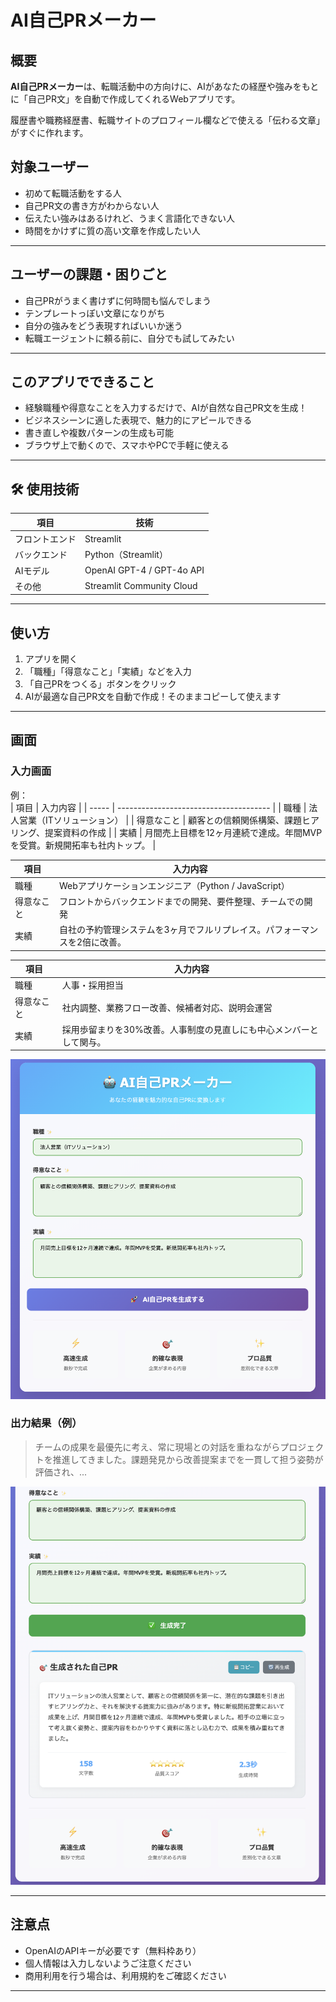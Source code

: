 # AI自己PRメーカー

## 概要

**AI自己PRメーカー**は、転職活動中の方向けに、AIがあなたの経歴や強みをもとに「自己PR文」を自動で作成してくれるWebアプリです。

履歴書や職務経歴書、転職サイトのプロフィール欄などで使える「伝わる文章」がすぐに作れます。

## 対象ユーザー

- 初めて転職活動をする人
- 自己PR文の書き方がわからない人
- 伝えたい強みはあるけれど、うまく言語化できない人
- 時間をかけずに質の高い文章を作成したい人

---

## ユーザーの課題・困りごと

- 自己PRがうまく書けずに何時間も悩んでしまう
- テンプレートっぽい文章になりがち
- 自分の強みをどう表現すればいいか迷う
- 転職エージェントに頼る前に、自分でも試してみたい

---

## このアプリでできること

- 経験職種や得意なことを入力するだけで、AIが自然な自己PR文を生成！
- ビジネスシーンに適した表現で、魅力的にアピールできる
- 書き直しや複数パターンの生成も可能
- ブラウザ上で動くので、スマホやPCで手軽に使える

---

## 🛠 使用技術

| 項目         | 技術                             |
|--------------|----------------------------------|
| フロントエンド | Streamlit |
| バックエンド   | Python（Streamlit）   |
| AIモデル      | OpenAI GPT-4 / GPT-4o API        |
| その他        | Streamlit Community Cloud |

---

## 使い方

1. アプリを開く  
2. 「職種」「得意なこと」「実績」などを入力  
3. 「自己PRをつくる」ボタンをクリック  
4. AIが最適な自己PR文を自動で作成！そのままコピーして使えます

---

## 画面

### 入力画面  
例：  
| 項目    | 入力内容                                   |
| ----- | -------------------------------------- |
| 職種    | 法人営業（ITソリューション）                        |
| 得意なこと | 顧客との信頼関係構築、課題ヒアリング、提案資料の作成             |
| 実績    | 月間売上目標を12ヶ月連続で達成。年間MVPを受賞。新規開拓率も社内トップ。 |

| 項目    | 入力内容                                   |
| ----- | -------------------------------------- |
| 職種    | Webアプリケーションエンジニア（Python / JavaScript）  |
| 得意なこと | フロントからバックエンドまでの開発、要件整理、チームでの開発         |
| 実績    | 自社の予約管理システムを3ヶ月でフルリプレイス。パフォーマンスを2倍に改善。 |

| 項目    | 入力内容                                |
| ----- | ----------------------------------- |
| 職種    | 人事・採用担当                             |
| 得意なこと | 社内調整、業務フロー改善、候補者対応、説明会運営            |
| 実績    | 採用歩留まりを30%改善。人事制度の見直しにも中心メンバーとして関与。 |

 
![input-screen](./screenshots/input.png)

### 出力結果（例）  
> チームの成果を最優先に考え、常に現場との対話を重ねながらプロジェクトを推進してきました。課題発見から改善提案までを一貫して担う姿勢が評価され、...

![output-screen](./screenshots/output.png)

---

## 注意点

- OpenAIのAPIキーが必要です（無料枠あり）
- 個人情報は入力しないようご注意ください
- 商用利用を行う場合は、利用規約をご確認ください

---
